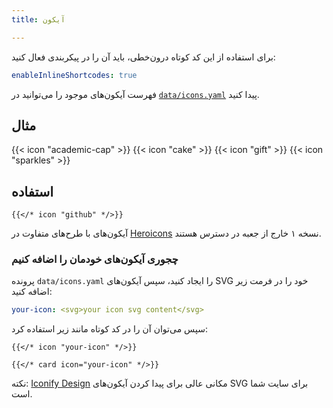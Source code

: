 ```yaml
---
title: آیکون

---
```


برای استفاده از این کد کوتاه درون‌خطی، باید آن را در پیکربندی فعال کنید:

```yaml {filename="hugo.yaml"}
enableInlineShortcodes: true
```

فهرست آیکون‌های موجود را می‌توانید در [`data/icons.yaml`](https://github.com/BlackTechX011/Blextra/blob/main/data/icons.yaml) پیدا کنید.

<!--more-->

## مثال

{{< icon "academic-cap" >}}
{{< icon "cake" >}}
{{< icon "gift" >}}
{{< icon "sparkles" >}}

## استفاده

```
{{</* icon "github" */>}}
```

آیکون‌های با طرح‌های متفاوت در [Heroicons](https://v1.heroicons.com/) نسخه ۱ خارج از جعبه در دسترس هستند.

### چجوری آیکون‌های خودمان را اضافه کنیم

پرونده `data/icons.yaml` را ایجاد کنید، سپس آیکون‌های SVG خود را در فرمت زیر اضافه کنید:

```yaml {filename="data/icons.yaml"}
your-icon: <svg>your icon svg content</svg>
```

سپس می‌توان آن را در کد کوتاه مانند زیر استفاده کرد:

```
{{</* icon "your-icon" */>}}

{{</* card icon="your-icon" */>}}
```

نکته: [Iconify Design](https://iconify.design/) مکانی عالی برای پیدا کردن آیکون‌های SVG برای سایت شما است.
